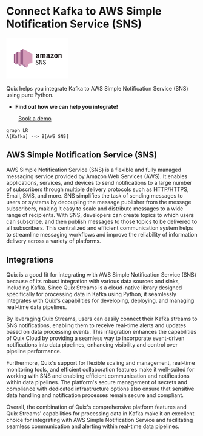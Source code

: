 # Connect Kafka to AWS Simple Notification Service (SNS)

![](./images/logo_1.jpg)

Quix helps you integrate Kafka to AWS Simple Notification Service (SNS) using pure Python.

<div class="grid cards blog-grid-card" markdown>

- __Find out how we can help you integrate!__

    <a class="md-button md-button--primary" href="https://share.hsforms.com/1iW0TmZzKQMChk0lxd_tGiw4yjw2?__hstc=175542013.2303933fbd746c0ac86d9ccbe9bc9100.1728383268831.1729603416735.1729620918855.31&__hssc=175542013.1.1729620918855&__hsfp=2132701734" target="_blank" style="margin:.5rem;">Book a demo</a>

</div>

```mermaid
graph LR
A[Kafka] --> B[AWS SNS]
```

## AWS Simple Notification Service (SNS)

AWS Simple Notification Service (SNS) is a flexible and fully managed messaging service provided by Amazon Web Services (AWS). It enables applications, services, and devices to send notifications to a large number of subscribers through multiple delivery protocols such as HTTP/HTTPS, Email, SMS, and more. SNS simplifies the task of sending messages to users or systems by decoupling the message publisher from the message subscribers, making it easy to scale and distribute messages to a wide range of recipients. With SNS, developers can create topics to which users can subscribe, and then publish messages to those topics to be delivered to all subscribers. This centralized and efficient communication system helps to streamline messaging workflows and improve the reliability of information delivery across a variety of platforms.

## Integrations

Quix is a good fit for integrating with AWS Simple Notification Service (SNS) because of its robust integration with various data sources and sinks, including Kafka. Since Quix Streams is a cloud-native library designed specifically for processing data in Kafka using Python, it seamlessly integrates with Quix's capabilities for developing, deploying, and managing real-time data pipelines.

By leveraging Quix Streams, users can easily connect their Kafka streams to SNS notifications, enabling them to receive real-time alerts and updates based on data processing events. This integration enhances the capabilities of Quix Cloud by providing a seamless way to incorporate event-driven notifications into data pipelines, enhancing visibility and control over pipeline performance.

Furthermore, Quix's support for flexible scaling and management, real-time monitoring tools, and efficient collaboration features make it well-suited for working with SNS and enabling efficient communication and notifications within data pipelines. The platform's secure management of secrets and compliance with dedicated infrastructure options also ensure that sensitive data handling and notification processes remain secure and compliant.

Overall, the combination of Quix's comprehensive platform features and Quix Streams' capabilities for processing data in Kafka make it an excellent choice for integrating with AWS Simple Notification Service and facilitating seamless communication and alerting within real-time data pipelines.

